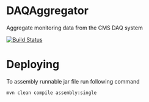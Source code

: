 # DAQAggregator 
Aggregate monitoring data from the CMS DAQ system

[![Build Status](http://6713d71a.ngrok.io/jenkins/buildStatus/icon?job=DAQAggregator)](http://6713d71a.ngrok.io/jenkins/me/my-views/view/All/job/DAQAggregator/)


# Deploying
To assembly runnable jar file run following command
```
mvn clean compile assembly:single
```
